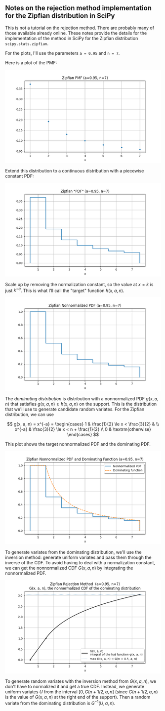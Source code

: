 Notes on the rejection method implementation for the Zipfian distribution in SciPy
----------------------------------------------------------------------------------

This is not a tutorial on the rejection method.  There are probably many of those
available already online.  These notes provide the details for the implementation
of the method in SciPy for the Zipfian distribution `scipy.stats.zipfian`.

For the plots, I'll use the parameters `a = 0.95` and `n = 7`.

Here is a plot of the PMF:

![](https://github.com/WarrenWeckesser/experiments/blob/main/python/numpy/random-cython/docs/zipfian_pmf.png)

Extend this distribution to a continuous distribution with a piecewise constant PDF:

![](https://github.com/WarrenWeckesser/experiments/blob/main/python/numpy/random-cython/docs/zipfian_pdf.png)

Scale up by removing the normalization constant, so the value at $x = k$ is just $k^{-a}$.
This is what I'll call the "target" function $h(x, a, n)$.

![](https://github.com/WarrenWeckesser/experiments/blob/main/python/numpy/random-cython/docs/zipfian_nnpdf.png)

The *dominating distribution* is distribution with a nonnormalized PDF $g(x, a, n)$ that
satisfies $g(x, a, n) \ge h(x, a, n)$ on the support.  This is the distribution that we'll
use to generate candidate random variates.  For the Zipfian distribution, we can use

$$
    g(x, a, n) = x^{-a}
     = \begin{cases}
         1      & \frac{1}{2} \le x < \frac{3}{2} & \\
         x^{-a} & \frac{3}{2} \le x < n + \frac{1}{2} \\
         0      & \textrm{otherwise}
       \end{cases}
$$

This plot shows the target nonnormalized PDF and the dominating PDF.

![](https://github.com/WarrenWeckesser/experiments/blob/main/python/numpy/random-cython/docs/zipfian_nnpdf_and_dom.png)

To generate variates from the dominating distribution, we'll use the inversion method: generate uniform
variates and pass them through the inverse of the CDF.  To avoid having to deal with a normalization
constant, we can get the nonnormalized CDF $G(x, a, n)$ by integrating the nonnormalized PDF.

![](https://github.com/WarrenWeckesser/experiments/blob/main/python/numpy/random-cython/docs/zipfian_dom_nncdf.png)


To generate random variates with the inversion method from $G(x, a, n)$, we don't have to normalized it
and get a true CDF. Instead, we generate uniform variates $U$ from the interval $[0, G(n+1/2, a, n]$ (since
$G(n+1/2, a, n)$ is the value of $G(x, a, n)$ at the right end of the support).  Then a random variate
from the dominating distribution is $G^{-1}(U, a, n)$.
